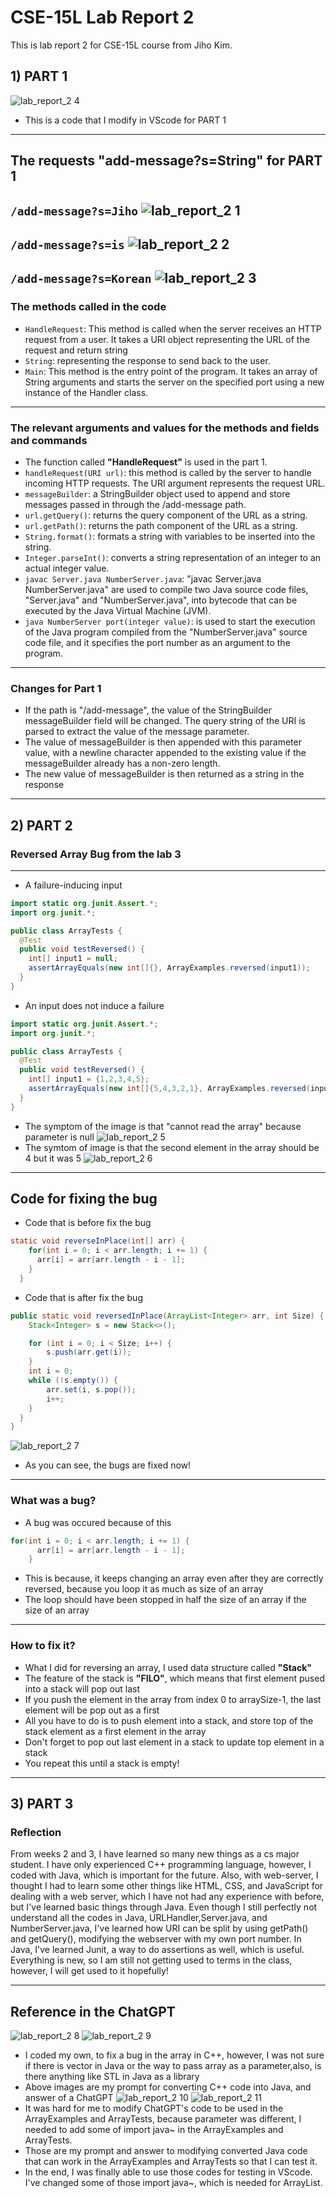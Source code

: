 # CSE-15L Lab Report 2
This is lab report 2 for CSE-15L course from Jiho Kim.
## 1) PART 1
![lab_report_2 4](https://user-images.githubusercontent.com/129816454/233743743-c036a90f-0e5a-4103-b29d-6ec3fefd925b.png)
* This is a code that I modify in VScode for PART 1
---
## The requests "add-message?s=String" for PART 1
 `/add-message?s=Jiho`
![lab_report_2 1](https://user-images.githubusercontent.com/129816454/233746955-bfa94262-b81d-4291-9acd-ce2c81dcdf75.png)    
---
  `/add-message?s=is`
![lab_report_2 2](https://user-images.githubusercontent.com/129816454/233747190-1ca335ea-396e-4c00-93bc-524772227c68.png)     
--- 
  `/add-message?s=Korean`
![lab_report_2 3](https://user-images.githubusercontent.com/129816454/233747363-ce236fb2-86fc-4e49-a84d-c156cb0181d5.png)    
---
### The methods called in the code
* `HandleRequest`: This method is called when the server receives an HTTP request from a user. It takes a URI object representing the URL of the request and return string    
* `String`: representing the response to send back to the user.
* `Main`: This method is the entry point of the program. It takes an array of String arguments and starts the server on the specified port using a new instance of the Handler class.
---
### The relevant arguments and values for the methods and fields and commands
* The function called **"HandleRequest"** is used in the part 1.
* `handleRequest(URI url)`: this method is called by the server to handle incoming HTTP requests. The URI argument represents the request URL. 
* `messageBuilder`: a StringBuilder object used to append and store messages passed in through the /add-message path.
* `url.getQuery()`: returns the query component of the URL as a string.
* `url.getPath()`: returns the path component of the URL as a string.
* `String.format()`: formats a string with variables to be inserted into the string.
* `Integer.parseInt()`: converts a string representation of an integer to an actual integer value.
* `javac Server.java NumberServer.java`: "javac Server.java NumberServer.java" are used to compile two Java source code files, "Server.java" and "NumberServer.java", into bytecode that can be executed by the Java Virtual Machine (JVM).
* `java NumberServer port(integer value)`: is used to start the execution of the Java program compiled from the "NumberServer.java" source code file, and it specifies the port number as an argument to the program.
---
### Changes for Part 1
* If the path is "/add-message", the value of the StringBuilder messageBuilder field will be changed. The query string of the URI is parsed to extract the value of the message parameter. 
* The value of messageBuilder is then appended with this parameter value, with a newline character appended to the existing value if the messageBuilder already has a non-zero length. 
* The new value of messageBuilder is then returned as a string in the response
---
## 2) PART 2
### Reversed Array Bug from the lab 3
---
* A failure-inducing input
```java
import static org.junit.Assert.*;
import org.junit.*;

public class ArrayTests {
  @Test
  public void testReversed() {
    int[] input1 = null;
    assertArrayEquals(new int[]{}, ArrayExamples.reversed(input1));
  }
}
```
* An input does not induce a failure
```java
import static org.junit.Assert.*;
import org.junit.*;

public class ArrayTests {
  @Test
  public void testReversed() {
    int[] input1 = {1,2,3,4,5};
    assertArrayEquals(new int[]{5,4,3,2,1}, ArrayExamples.reversed(input1));
  }
}
```
* The symptom of the image is that "cannot read the array" because parameter is null
![lab_report_2 5](https://user-images.githubusercontent.com/129816454/233754766-3e2b797d-d515-48a3-8382-59f9ccb164d8.png)
* The symtom of image is that the second element in the array should be 4 but it was 5
![lab_report_2 6](https://user-images.githubusercontent.com/129816454/233754778-c3fa1d75-ff8f-4488-9198-70c9f7fe6172.png)
---
## Code for fixing the bug
* Code that is before fix the bug
```java
static void reverseInPlace(int[] arr) {
    for(int i = 0; i < arr.length; i += 1) {
      arr[i] = arr[arr.length - i - 1];
    }
  }
```
* Code that is after fix the bug
```java
public static void reversedInPlace(ArrayList<Integer> arr, int Size) {
    Stack<Integer> s = new Stack<>();

    for (int i = 0; i < Size; i++) {
        s.push(arr.get(i));
    }
    int i = 0;
    while (!s.empty()) {
        arr.set(i, s.pop());
        i++;
    }
  }
}
```
![lab_report_2 7](https://user-images.githubusercontent.com/129816454/233755766-7d8588fb-e975-46fb-b71d-8a2abd4d2fc5.png)
* As you can see, the bugs are fixed now!
---
### What was a bug?
* A bug was occured because of this
```java
for(int i = 0; i < arr.length; i += 1) {
      arr[i] = arr[arr.length - i - 1];
    }
````
* This is because, it keeps changing an array even after they are correctly reversed, because you loop it as much as size of an array
* The loop should have been stopped in half the size of an array if the size of an array
---
### How to fix it?
* What I did for reversing an array, I used data structure called **"Stack"**
* The feature of the stack is **"FILO"**, which means that first element pused into a stack will pop out last
* If you push the element in the array from index 0 to arraySize-1, the last element will be pop out as a first
* All you have to do is to push element into a stack, and store top of the stack element as a first element in the array
* Don't forget to pop out last element in a stack to update top element in a stack
* You repeat this until a stack is empty!
---
## 3) PART 3
### Reflection
From weeks 2 and 3, I have learned so many new things as a cs major student. I have only experienced C++ programming language, however, I coded with Java, which is important for the future. Also, with web-server, I thought I had to learn some other things like HTML, CSS, and JavaScript for dealing with a web server, which I have not had any experience with before, but I've learned basic things through Java. Even though I still perfectly not understand all the codes in Java, URLHandler,Server.java, and NumberServer.java, I've learned how URI can be split by using getPath() and getQuery(), modifying the webserver with my own port number.
In Java, I've learned Junit, a way to do assertions as well, which is useful. Everything is new, so I am still not getting used to terms in the class, however, I will get used to it hopefully!

---
## Reference in the ChatGPT
![lab_report_2 8](https://user-images.githubusercontent.com/129816454/233759073-4106c28e-68e5-4530-9e0a-e55bbc523db2.png)
![lab_report_2 9](https://user-images.githubusercontent.com/129816454/233759074-6b16cc53-c646-4a61-8b70-560830d2c27b.png)
* I coded my own, to fix a bug in the array in C++, however, I was not sure if there is vector in Java or the way to pass array as a parameter,also, is there anything like STL in Java as a library
* Above images are my prompt for converting C++ code into Java, and answer of a ChatGPT
![lab_report_2 10](https://user-images.githubusercontent.com/129816454/233759422-99e18e12-d387-4831-a671-9ec8ac65ee35.png)
![lab_report_2 11](https://user-images.githubusercontent.com/129816454/233759423-5b1d9134-456c-42b4-b9d5-b06a9794cd38.png)
* It was hard for me to modify ChatGPT's code to be used in the ArrayExamples and ArrayTests, because parameter was different, I needed to add some of import java~ in the ArrayExamples and ArrayTests.
* Those are my prompt and answer to modifying converted Java code that can work in the ArrayExamples and ArrayTests so that I can test it.
* In the end, I was finally able to use those codes for testing in VScode. I've changed some of those import java~, which is needed for ArrayList.








